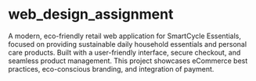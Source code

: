 # web_design_assignment
A modern, eco-friendly retail web application for SmartCycle Essentials, focused on providing sustainable daily household essentials and personal care products. Built with a user-friendly interface, secure checkout, and seamless product management. This project showcases eCommerce best practices, eco-conscious branding, and integration of payment.
